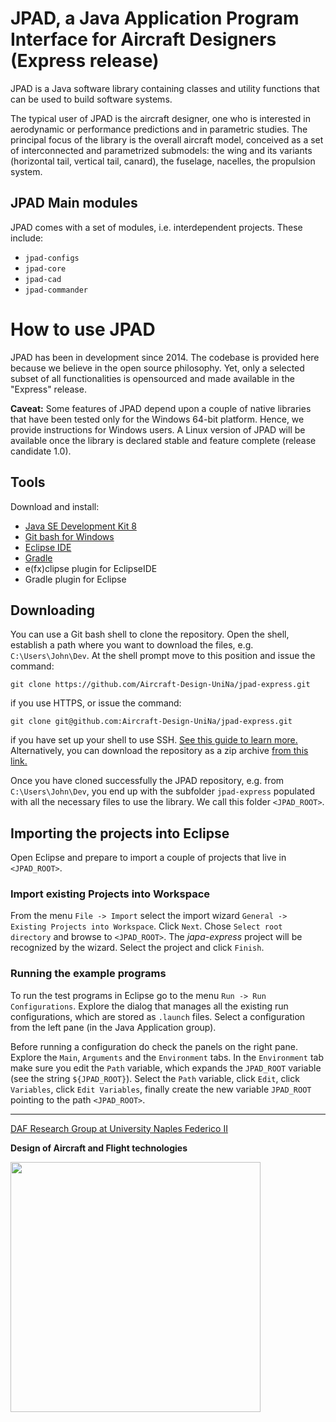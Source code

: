 # JPAD, a Java Application Program Interface for Aircraft Designers (Express release)

JPAD is a Java software library containing classes and utility functions that can be used to build software systems. 

The typical user of JPAD is the aircraft designer, one who is interested in aerodynamic or performance predictions and in parametric studies. The principal focus of the library is the overall aircraft model, conceived as a set of interconnected and parametrized submodels: the wing and its variants (horizontal tail, vertical tail, canard), the fuselage, nacelles, the propulsion system.

## JPAD Main modules

JPAD comes with a set of modules, i.e. interdependent projects. These include:

- `jpad-configs`
- `jpad-core`
- `jpad-cad`
- `jpad-commander`

# How to use JPAD

JPAD has been in development since 2014. The codebase is provided here because we believe in the open source philosophy. Yet, only a selected subset of all functionalities is opensourced and made available in the "Express" release.

__Caveat:__ Some features of JPAD depend upon a couple of native libraries that have been tested only for the Windows 64-bit platform. Hence, we provide instructions for Windows users. A Linux version of JPAD will be available once the library is declared stable and feature complete (release candidate 1.0). 

## Tools

Download and install:

- [Java SE Development Kit 8](http://www.oracle.com/technetwork/pt/java/javase/downloads/jdk8-downloads-2133151.html)
- [Git bash for Windows](https://git-scm.com/downloads)
- [Eclipse IDE](http://www.eclipse.org/downloads/packages/eclipse-ide-java-developers/)
- [Gradle](https://gradle.org/)
- e(fx)clipse plugin for EclipseIDE
- Gradle plugin for Eclipse

## Downloading

You can use a Git bash shell to clone the repository. Open the shell, establish a path where you want to download the files, e.g. `C:\Users\John\Dev`. At the shell prompt move to this position and issue the command:

```
git clone https://github.com/Aircraft-Design-UniNa/jpad-express.git
```

if you use HTTPS, or issue the command:

```
git clone git@github.com:Aircraft-Design-UniNa/jpad-express.git
```

if you have set up your shell to use SSH. [See this guide to learn more.](https://help.github.com/articles/which-remote-url-should-i-use/)
Alternatively, you can download the repository as a zip archive [from this link.](https://github.com/Aircraft-Design-UniNa/jpad/archive/master.zip)

Once you have cloned successfully the JPAD repository, e.g. from `C:\Users\John\Dev`, you end up with the subfolder `jpad-express` populated with all the necessary files to use the library. We call this folder `<JPAD_ROOT>`.

## Importing the projects into Eclipse

Open Eclipse and prepare to import a couple of projects that live in `<JPAD_ROOT>`.

### Import existing Projects into Workspace

From the menu `File -> Import` select the import wizard `General -> Existing Projects into Workspace`. Click `Next`. Chose `Select root directory` and browse to `<JPAD_ROOT>`. The *japa-express* project will be recognized by the wizard. Select the project and click `Finish`.

### Running the example programs

To run the test programs in Eclipse go to the menu `Run -> Run Configurations`. Explore the dialog that manages all the existing run configurations, which are stored as `.launch` files. Select a configuration from the left pane (in the Java Application group). 

Before running a configuration do check the panels on the right pane. Explore the `Main`, `Arguments` and the `Environment` tabs. In the `Environment` tab make sure you edit the `Path` variable, which expands the `JPAD_ROOT` variable (see the string `${JPAD_ROOT}`). Select the `Path` variable, click `Edit`, click `Variables`, click `Edit Variables`, finally create the new variable `JPAD_ROOT` pointing to the path `<JPAD_ROOT>`.

---
[DAF Research Group at University Naples Federico II](http://www.daf.unina.it/)

**Design of Aircraft and Flight technologies**

<img src="https://github.com/Aircraft-Design-UniNa/jpad-express/Logo_DAF_Flat-Elevator.png" width="400"/>
